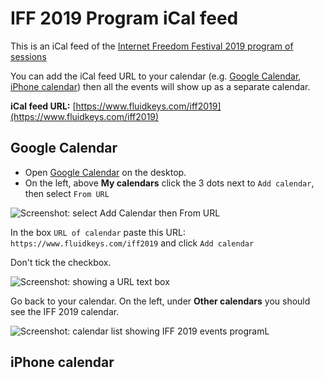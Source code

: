 # IFF 2019 Program iCal feed

This is an iCal feed of the [Internet Freedom Festival 2019 program of sessions](https://platform.internetfreedomfestival.org/en/IFF2019/public/schedule/custom)

You can add the iCal feed URL to your calendar (e.g. [Google Calendar](https://github.com/fluidkeys/iff-2019-program-ical-feed/blob/master/README.md#google-calendar), [iPhone calendar](https://github.com/fluidkeys/iff-2019-program-ical-feed/blob/master/README.md#iphone-calendar)) then all the events will show up as a separate calendar.

**iCal feed URL:** [https://www.fluidkeys.com/iff2019](https://www.fluidkeys.com/iff2019)

## Google Calendar

* Open [Google Calendar](#) on the desktop.
* On the left, above **My calendars** click the 3 dots next to `Add calendar`, then select `From URL`

![Screenshot: select Add Calendar then From URL](https://raw.githubusercontent.com/fluidkeys/iff-2019-program-ical-feed/master/img/google-calendar-add-from-url.png)

In the box `URL of calendar` paste this URL: `https://www.fluidkeys.com/iff2019` and click `Add calendar`

Don't tick the checkbox.

![Screenshot: showing a URL text box](https://raw.githubusercontent.com/fluidkeys/iff-2019-program-ical-feed/master/img/google-calendar-from-url.png)

Go back to your calendar. On the left, under **Other calendars** you should see the IFF 2019 calendar.

![Screenshot: calendar list showing IFF 2019 events programL](https://raw.githubusercontent.com/fluidkeys/iff-2019-program-ical-feed/master/img/google-calendar-iff-calendar.png)


## iPhone calendar
